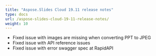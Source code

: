 ```yaml
---
title: "Aspose.Slides Cloud 19.11 release notes"
type: docs
url: /aspose-slides-cloud-19-11-release-notes/
weight: 10
---
```


- Fixed issue with images are missing when converting PPT to JPEG
- Fixed issue with API reference issues
- Fixed issue with error swagger spec at RapidAPI
